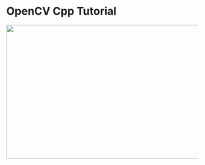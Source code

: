 # OpenCV Cpp Tutorial
<img align = "center" src = "https://code-database-images.s3.ap-northeast-1.amazonaws.com/eyecatches/file-1588223675911-cplasplas_opencv_eyecatch.png" width = "700" height = "350" />
